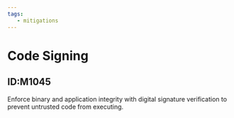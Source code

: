 ```yaml
---
tags:
   - mitigations
---
```

# Code Signing
## ID:M1045
Enforce binary and application integrity with digital signature verification to prevent untrusted code from executing.
